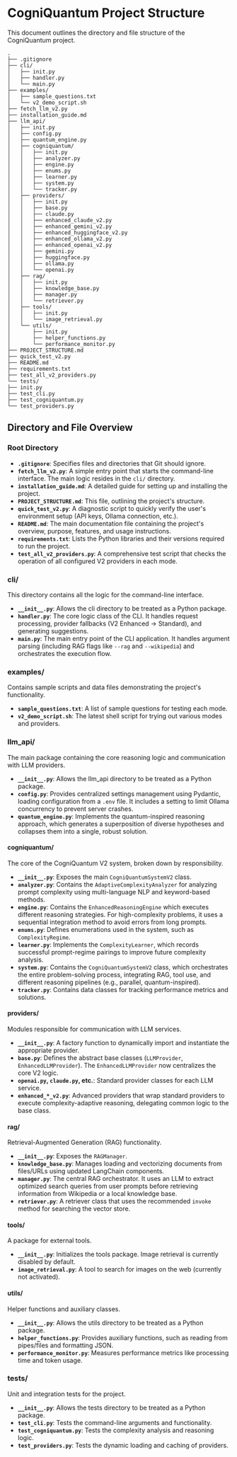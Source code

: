 # CogniQuantum Project Structure

This document outlines the directory and file structure of the CogniQuantum project.

```
.
├── .gitignore
├── cli/
│   ├── init.py
│   ├── handler.py
│   └── main.py
├── examples/
│   ├── sample_questions.txt
│   └── v2_demo_script.sh
├── fetch_llm_v2.py
├── installation_guide.md
├── llm_api/
│   ├── init.py
│   ├── config.py
│   ├── quantum_engine.py
│   ├── cogniquantum/
│   │   ├── init.py
│   │   ├── analyzer.py
│   │   ├── engine.py
│   │   ├── enums.py
│   │   ├── learner.py
│   │   ├── system.py
│   │   └── tracker.py
│   ├── providers/
│   │   ├── init.py
│   │   ├── base.py
│   │   ├── claude.py
│   │   ├── enhanced_claude_v2.py
│   │   ├── enhanced_gemini_v2.py
│   │   ├── enhanced_huggingface_v2.py
│   │   ├── enhanced_ollama_v2.py
│   │   ├── enhanced_openai_v2.py
│   │   ├── gemini.py
│   │   ├── huggingface.py
│   │   ├── ollama.py
│   │   └── openai.py
│   ├── rag/
│   │   ├── init.py
│   │   ├── knowledge_base.py
│   │   ├── manager.py
│   │   └── retriever.py
│   ├── tools/
│   │   ├── init.py
│   │   └── image_retrieval.py
│   └── utils/
│       ├── init.py
│       ├── helper_functions.py
│       └── performance_monitor.py
├── PROJECT_STRUCTURE.md
├── quick_test_v2.py
├── README.md
├── requirements.txt
├── test_all_v2_providers.py
└── tests/
├── init.py
├── test_cli.py
├── test_cogniquantum.py
└── test_providers.py
```
## Directory and File Overview

### Root Directory

- **`.gitignore`**: Specifies files and directories that Git should ignore.
- **`fetch_llm_v2.py`**: A simple entry point that starts the command-line interface. The main logic resides in the `cli/` directory.
- **`installation_guide.md`**: A detailed guide for setting up and installing the project.
- **`PROJECT_STRUCTURE.md`**: This file, outlining the project's structure.
- **`quick_test_v2.py`**: A diagnostic script to quickly verify the user's environment setup (API keys, Ollama connection, etc.).
- **`README.md`**: The main documentation file containing the project's overview, purpose, features, and usage instructions.
- **`requirements.txt`**: Lists the Python libraries and their versions required to run the project.
- **`test_all_v2_providers.py`**: A comprehensive test script that checks the operation of all configured V2 providers in each mode.

### cli/

This directory contains all the logic for the command-line interface.

- **`__init__.py`**: Allows the cli directory to be treated as a Python package.
- **`handler.py`**: The core logic class of the CLI. It handles request processing, provider fallbacks (V2 Enhanced -> Standard), and generating suggestions.
- **`main.py`**: The main entry point of the CLI application. It handles argument parsing (including RAG flags like `--rag` and `--wikipedia`) and orchestrates the execution flow.

### examples/

Contains sample scripts and data files demonstrating the project's functionality.

- **`sample_questions.txt`**: A list of sample questions for testing each mode.
- **`v2_demo_script.sh`**: The latest shell script for trying out various modes and providers.

### llm_api/

The main package containing the core reasoning logic and communication with LLM providers.

- **`__init__.py`**: Allows the llm_api directory to be treated as a Python package.
- **`config.py`**: Provides centralized settings management using Pydantic, loading configuration from a `.env` file. It includes a setting to limit Ollama concurrency to prevent server crashes.
- **`quantum_engine.py`**: Implements the quantum-inspired reasoning approach, which generates a superposition of diverse hypotheses and collapses them into a single, robust solution.

#### cogniquantum/

The core of the CogniQuantum V2 system, broken down by responsibility.

- **`__init__.py`**: Exposes the main `CogniQuantumSystemV2` class.
- **`analyzer.py`**: Contains the `AdaptiveComplexityAnalyzer` for analyzing prompt complexity using multi-language NLP and keyword-based methods.
- **`engine.py`**: Contains the `EnhancedReasoningEngine` which executes different reasoning strategies. For high-complexity problems, it uses a sequential integration method to avoid errors from long prompts.
- **`enums.py`**: Defines enumerations used in the system, such as `ComplexityRegime`.
- **`learner.py`**: Implements the `ComplexityLearner`, which records successful prompt-regime pairings to improve future complexity analysis.
- **`system.py`**: Contains the `CogniQuantumSystemV2` class, which orchestrates the entire problem-solving process, integrating RAG, tool use, and different reasoning pipelines (e.g., parallel, quantum-inspired).
- **`tracker.py`**: Contains data classes for tracking performance metrics and solutions.

#### providers/

Modules responsible for communication with LLM services.

- **`__init__.py`**: A factory function to dynamically import and instantiate the appropriate provider.
- **`base.py`**: Defines the abstract base classes (`LLMProvider`, `EnhancedLLMProvider`). The `EnhancedLLMProvider` now centralizes the core V2 logic.
- **`openai.py`, `claude.py`, etc.**: Standard provider classes for each LLM service.
- **`enhanced_*_v2.py`**: Advanced providers that wrap standard providers to execute complexity-adaptive reasoning, delegating common logic to the base class.

#### rag/

Retrieval-Augmented Generation (RAG) functionality.

- **`__init__.py`**: Exposes the `RAGManager`.
- **`knowledge_base.py`**: Manages loading and vectorizing documents from files/URLs using updated LangChain components.
- **`manager.py`**: The central RAG orchestrator. It uses an LLM to extract optimized search queries from user prompts before retrieving information from Wikipedia or a local knowledge base.
- **`retriever.py`**: A retriever class that uses the recommended `invoke` method for searching the vector store.

#### tools/

A package for external tools.

- **`__init__.py`**: Initializes the tools package. Image retrieval is currently disabled by default.
- **`image_retrieval.py`**: A tool to search for images on the web (currently not activated).

#### utils/

Helper functions and auxiliary classes.

- **`__init__.py`**: Allows the utils directory to be treated as a Python package.
- **`helper_functions.py`**: Provides auxiliary functions, such as reading from pipes/files and formatting JSON.
- **`performance_monitor.py`**: Measures performance metrics like processing time and token usage.

### tests/

Unit and integration tests for the project.

- **`__init__.py`**: Allows the tests directory to be treated as a Python package.
- **`test_cli.py`**: Tests the command-line arguments and functionality.
- **`test_cogniquantum.py`**: Tests the complexity analysis and reasoning logic.
- **`test_providers.py`**: Tests the dynamic loading and caching of providers.

